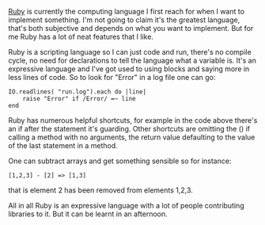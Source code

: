[Ruby](https://www.ruby-lang.org/en/) is currently the computing language I first reach
for when I want to implement something.  I'm not going to claim
it's the greatest language, that's both subjective and depends on
what you want to implement.  But for me Ruby has a lot of neat
features that I like.

Ruby is a scripting language so I can just code and run, there's
no compile cycle, no need for declarations to tell the language
what a variable is.  It's an expressive language and I've got used
to using blocks and saying more in less lines of code.  So to
look for "Error" in a log file one can go:

~~~
IO.readlines( "run.log").each do |line|
	raise "Error" if /Error/ =~ line
end

~~~
Ruby has numerous helpful shortcuts, for example in the code
above there's an
if after the statement it's guarding.  Other shortcuts
are omitting the () if calling a method with no arguments,
the return value defaulting to the value of the last
statement in a method.

One can subtract arrays and get something sensible so
for instance:

~~~
[1,2,3] - [2] => [1,3]

~~~
that is element 2 has been removed from elements 1,2,3.

All in all Ruby is an expressive language with a lot of
people contributing libraries to it.  But it can be learnt
in an afternoon.
